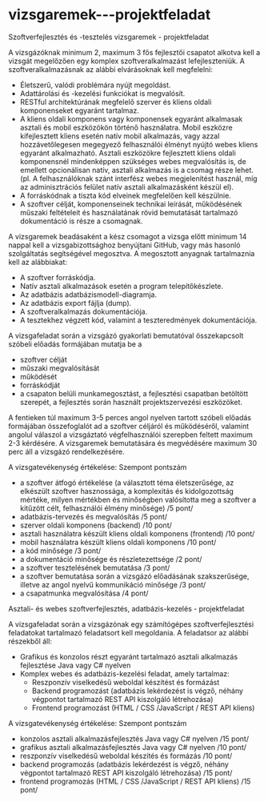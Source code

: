 # vizsgaremek---projektfeladat

Szoftverfejlesztés és -tesztelés vizsgaremek - projektfeladat


A vizsgázóknak minimum 2, maximum 3 fős fejlesztői csapatot alkotva kell a vizsgát megelőzően egy komplex szoftveralkalmazást lefejleszteniük. A szoftveralkalmazásnak az alábbi elvárásoknak kell megfelelni:
 - Életszerű, valódi problémára nyújt megoldást.
 - Adattárolási és -kezelési funkciókat is megvalósít.
 - RESTful architektúrának megfelelő szerver és kliens oldali komponenseket egyaránt tartalmaz.
 - A kliens oldali komponens vagy komponensek egyaránt alkalmasak asztali és mobil eszközökön történő használatra. Mobil eszközre kifejlesztett kliens esetén natív mobil alkalmazás, vagy azzal hozzávetőlegesen megegyező felhasználói élményt nyújtó webes kliens egyaránt alkalmazható. Asztali eszközökre fejlesztett kliens oldali komponensnél mindenképpen szükséges webes megvalósítás is, de emellett opcionálisan natív, asztali alkalmazás is a csomag része lehet. (pl. A felhasználóknak szánt interfész webes megjelenítést használ, míg az adminisztrációs felület natív asztali alkalmazásként készül el).
 - A forráskódnak a tiszta kód elveinek megfelelően kell készülnie.
 - A szoftver célját, komponenseinek technikai leírását, működésének műszaki feltételeit és használatának rövid bemutatását tartalmazó dokumentáció is része a csomagnak.

A vizsgaremek beadásaként a kész csomagot a vizsga előtt minimum 14 nappal kell a vizsgabizottsághoz benyújtani GitHub, vagy más hasonló szolgáltatás segítségével megosztva. A megosztott anyagnak tartalmaznia kell az alábbiakat:
 - A szoftver forráskódja.
 - Natív asztali alkalmazások esetén a program telepítőkészlete.
 - Az adatbázis adatbázismodell-diagramja.
 - Az adatbázis export fájlja (dump).
 - A szoftveralkalmazás dokumentációja.
 - A tesztekhez végzett kód, valamint a teszteredmények dokumentációja.

A vizsgafeladat során a vizsgázó gyakorlati bemutatóval összekapcsolt szóbeli előadás formájában mutatja be a
 - szoftver célját
 - műszaki megvalósítását
 - működését
 - forráskódját
 - a csapaton belüli munkamegosztást, a fejlesztési csapatban betöltött szerepét, a fejlesztés során használt projektszervezési eszközöket.

A fentieken túl maximum 3-5 perces angol nyelven tartott szóbeli előadás formájában összefoglalót ad a szoftver céljáról és működéséről, valamint angolul válaszol a vizsgáztató végfelhasználói szerepben feltett maximum 2-3 kérdésére. A vizsgaremek bemutatására és megvédésére maximum 30 perc áll a vizsgázó rendelkezésére.

A vizsgatevékenység értékelése:
Szempont	                                                            pontszám
 - a szoftver átfogó értékelése (a választott téma életszerűsége, az elkészült szoftver hasznossága, a komplexitás és kidolgozottság mértéke, milyen mértékben és minőségben valósította meg a szoftver a kitűzött célt, felhasználói élmény minősége) /5 pont/
 - adatbázis-tervezés és megvalósítás /5 pont/
 - szerver oldali komponens (backend) /10 pont/
 - asztali használatra készült kliens oldali komponens (frontend) /10 pont/
 - mobil használatra készült kliens oldali komponens /10 pont/
 - a kód minősége /3 pont/
 - a dokumentáció minősége és részletezettsége /2 pont/
 - a szoftver tesztelésének bemutatása /3 pont/
 - a szoftver bemutatása során a vizsgázó előadásának szakszerűsége, illetve az angol nyelvű kommunikáció minősége	/3 pont/
 - a csapatmunka megvalósítása /4 pont/


Asztali- és webes szoftverfejlesztés, adatbázis-kezelés - projektfeladat

A vizsgafeladat során a vizsgázónak egy számítógépes szoftverfejlesztési feladatokat tartalmazó feladatsort kell megoldania. A feladatsor az alábbi részekből áll:
 - Grafikus és konzolos részt egyaránt tartalmazó asztali alkalmazás fejlesztése Java vagy C# nyelven
 - Komplex webes és adatbázis-kezelési feladat, amely tartalmaz:
      - Reszponzív viselkedésű weboldal készítést és formázást
      - Backend programozást (adatbázis lekérdezést is végző, néhány végpontot tartalmazó REST API kiszolgáló létrehozása)
      - Frontend programozást (HTML / CSS /JavaScript / REST API kliens)

A vizsgatevékenység értékelése:
Szempont	                                                     pontszám
 - konzolos asztali alkalmazásfejlesztés Java vagy C# nyelven /15 pont/
 - grafikus asztali alkalmazásfejlesztés Java vagy C# nyelven /10 pont/
 - reszponzív viselkedésű weboldal készítés és formázás	/10 pont/
 - backend programozás (adatbázis lekérdezést is végző, néhány végpontot tartalmazó REST API kiszolgáló létrehozása) /15 pont/
 - frontend programozás (HTML / CSS /JavaScript / REST API kliens) /15 pont/

